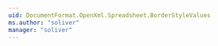 ```yaml
---
uid: DocumentFormat.OpenXml.Spreadsheet.BorderStyleValues
ms.author: "soliver"
manager: "soliver"
---
```


